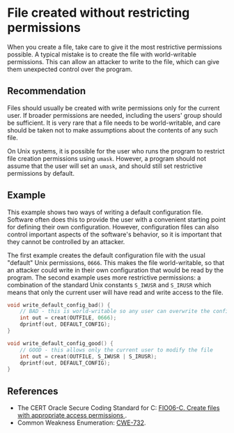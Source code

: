 # File created without restricting permissions
When you create a file, take care to give it the most restrictive permissions possible. A typical mistake is to create the file with world-writable permissions. This can allow an attacker to write to the file, which can give them unexpected control over the program.


## Recommendation
Files should usually be created with write permissions only for the current user. If broader permissions are needed, including the users' group should be sufficient. It is very rare that a file needs to be world-writable, and care should be taken not to make assumptions about the contents of any such file.

On Unix systems, it is possible for the user who runs the program to restrict file creation permissions using `umask`. However, a program should not assume that the user will set an `umask`, and should still set restrictive permissions by default.


## Example
This example shows two ways of writing a default configuration file. Software often does this to provide the user with a convenient starting point for defining their own configuration. However, configuration files can also control important aspects of the software's behavior, so it is important that they cannot be controlled by an attacker.

The first example creates the default configuration file with the usual "default" Unix permissions, `0666`. This makes the file world-writable, so that an attacker could write in their own configuration that would be read by the program. The second example uses more restrictive permissions: a combination of the standard Unix constants `S_IWUSR` and `S_IRUSR` which means that only the current user will have read and write access to the file.


```c
void write_default_config_bad() {
	// BAD - this is world-writable so any user can overwrite the config
	int out = creat(OUTFILE, 0666);
	dprintf(out, DEFAULT_CONFIG);
}

void write_default_config_good() {
	// GOOD - this allows only the current user to modify the file
	int out = creat(OUTFILE, S_IWUSR | S_IRUSR);
	dprintf(out, DEFAULT_CONFIG);
}

```

## References
* The CERT Oracle Secure Coding Standard for C: [ FIO06-C. Create files with appropriate access permissions ](https://www.securecoding.cert.org/confluence/display/c/FIO06-C.+Create+files+with+appropriate+access+permissions).
* Common Weakness Enumeration: [CWE-732](https://cwe.mitre.org/data/definitions/732.html).

